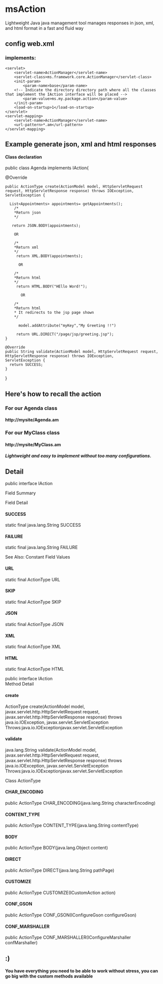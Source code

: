 # msAction
Lightweight Java java management tool manages responses in json, xml, and html format in a fast and fluid way


## config web.xml
### implements:
    <servlet>
        <servlet-name>ActionManager</servlet-name>
        <servlet-class>ms.framework.core.ActionManager</servlet-class>
        <init-param>
            <param-name>base</param-name>
        <!-- Indicate the directory directory path where all the classes that implement the IAction interface will be placed -->
            <param-value>ms.my.package.action</param-value>
        </init-param>
        <load-on-startup>1</load-on-startup>
    </servlet>
    <servlet-mapping>
        <servlet-name>ActionManager</servlet-name>
        <url-pattern>*.am</url-pattern>
    </servlet-mapping>


## Example generate json, xml and html responses

#### Class declaration


 public class Agenda implements IAction{
 
 @Override
 
    public ActionType create(ActionModel model, HttpServletRequest request, HttpServletResponse response) throws IOException,               ServletException { 
      
      List<Appointments> appointments= getAppointments();
        /*
        *Return json
        */
       
       return JSON.BODY(appointments);
        
        OR
        
        /*
        *Return xml
        */
         return XML.BODY(appointments);
         
          OR
        
        /*
        *Return html
        */
         return HTML.BODY("HEllo Word!");
         
           OR
        
        /*
        *Return html
        * It redirects to the jsp page shown
        */
        
          model.addAttribute("myKey","My Greeting !!")
         
         return URL.DIRECT("/page/jsp/greeting.jsp");
    }

    @Override
    public String validate(ActionModel model, HttpServletRequest request, HttpServletResponse response) throws IOException,                 ServletException {
      return SUCCESS;
    } 
}

## Here's how to recall the action
### For our Agenda class
#### http://mysite/Agenda.am
### For our MyClass class
#### http://mysite/MyClass.am

##### Lightweight and easy to implement without too many configurations.



## Detail
public interface IAction

Field Summary

Field Detail
  
#### SUCCESS
static final java.lang.String SUCCESS
#### FAILURE
static final java.lang.String FAILURE

See Also: Constant Field Values

#### URL
static final ActionType URL

  
#### SKIP
static final ActionType SKIP

  
#### JSON
static final ActionType JSON

  
#### XML
static final ActionType XML

  
#### HTML
static final ActionType HTML


public interface IAction   
Method Detail
  
#### create
ActionType create(ActionModel model,
                  javax.servlet.http.HttpServletRequest request,
                  javax.servlet.http.HttpServletResponse response)
           throws java.io.IOException,
                  javax.servlet.ServletException
Throws:java.io.IOExceptionjavax.servlet.ServletException
  
#### validate
java.lang.String validate(ActionModel model,
                          javax.servlet.http.HttpServletRequest request,
                          javax.servlet.http.HttpServletResponse response)
                   throws java.io.IOException,
                          javax.servlet.ServletException
Throws:java.io.IOExceptionjavax.servlet.ServletException






Class ActionType

#### CHAR_ENCODING
public ActionType CHAR_ENCODING(java.lang.String characterEncoding)

  
#### CONTENT_TYPE
public ActionType CONTENT_TYPE(java.lang.String contentType)

  
#### BODY
public ActionType BODY(java.lang.Object content)

  
#### DIRECT
public ActionType DIRECT(java.lang.String pathPage)

  
#### CUSTOMIZE
public ActionType CUSTOMIZE(ICustomAction action)

  
#### CONF_GSON
public ActionType CONF_GSON(IConfigureGson configureGson)

  
#### CONF_MARSHALLER
public ActionType CONF_MARSHALLER(IConfigureMarshaller confMarshaller)

## :)
#### You have everything you need to be able to work without stress, you can go big with the custom methods available
